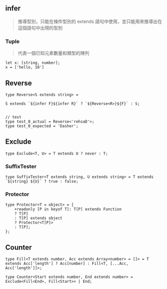 
## infer

> 推導型別，只能在條件型別的 extends 語句中使用，並只能用來推導出在這個語句中出現的型別


### Tuple 

> 代表一個已知元素數量和類型的陣列

```TS
let x: [string, number];
x = ['hello, 10']
```

## Reverse

```TS
type Reverse<S extends string> =

S extends `${infer F}${infer R}` ? `${Reverse<R>}${F}` : S;


// test
type test_0_actual = Reverse<'rehsaD'>;
type test_0_expected = 'Dasher';
```

## Exclude

```TS
type Exclude<T, U> = T extends U ? never : T;
```


### SuffixTester 

```TS
type SuffixTester<T extends string, U extends string> = T extends `${string} ${U}` ? true : false;
```

### Protector

```TS
type Protector<T = object> = {
	+readonly [P in keyof T]: T[P] extends Function 
	? T[P]
	: T[P] extends object
	? Protector<T[P]>
	: T[P];
};
```


## Counter

```TS
type Fill<T extends number, Acc extends Array<number> = []> = T extends Acc['length'] ? Acc[number] : Fill<T, [...Acc, Acc['length']]>;
  
type Counter<Start extends number, End extends number> = Exclude<Fill<End>, Fill<Start>> | End;
```